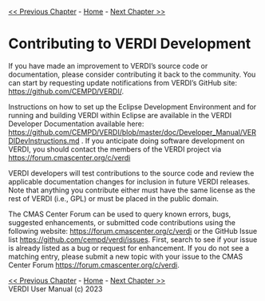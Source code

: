 <!-- BEGIN COMMENT -->
  
[<< Previous Chapter](VERDI_ch13.md) - [Home](README.md) - [Next Chapter >>](VERDI_ch15.md)

<!-- END COMMENT -->



Contributing to VERDI Development
=================================

If you have made an improvement to VERDI’s source code or documentation, please consider contributing it back to the community. You can start by requesting update notifications from VERDI’s GitHub site: <https://github.com/CEMPD/VERDI/>.

Instructions on how to set up the Eclipse Development Environment and for running and building VERDI within Eclipse are available in the VERDI Developer Documentation available here: <https://github.com/CEMPD/VERDI/blob/master/doc/Developer_Manual/VERDIDevInstructions.md> . If you anticipate doing software development on VERDI, you should contact the members of the VERDI project via https://forum.cmascenter.org/c/verdi

VERDI developers will test contributions to the source code and review the applicable documentation changes for inclusion in future VERDI releases. Note that anything you contribute either must have the same license as the rest of VERDI (i.e., GPL) or must be placed in the public domain.

The CMAS Center Forum can be used to query known errors, bugs, suggested enhancements, or submitted code contributions using the following website: <https://forum.cmascenter.org/c/verdi> or the GitHub Issue list https://github.com/cempd/verdi/issues. First, search to see if your issue is already listed as a bug or request for enhancement. If you do not see a matching entry, please submit a new topic with your issue to the CMAS Center Forum <https://forum.cmascenter.org/c/verdi>.

<!-- BEGIN COMMENT -->

[<< Previous Chapter](VERDI_ch13.md) - [Home](README.md) - [Next Chapter >>](VERDI_ch15.md)<br>
VERDI User Manual (c) 2023<br>

<!-- END COMMENT -->

